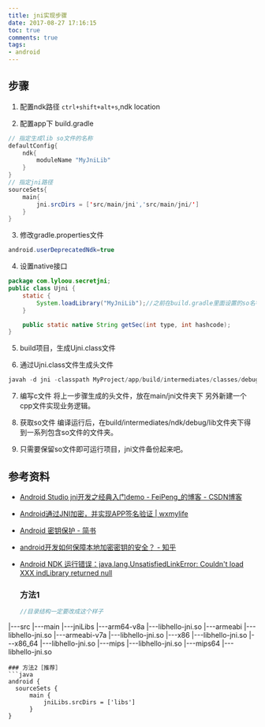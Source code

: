 ```yaml
---
title: jni实现步骤
date: 2017-08-27 17:16:15
toc: true
comments: true
tags:
- android
---
```


## 步骤

1. 配置ndk路径
`ctrl+shift+alt+s`,ndk location

2. 配置app下 build.gradle  
```java
// 指定生成lib so文件的名称
defaultConfig{
    ndk{
        moduleName "MyJniLib"
    }
}
// 指定jni路径
sourceSets{
    main{
        jni.srcDirs = ['src/main/jni','src/main/jni/']
    }
}
```

3. 修改gradle.properties文件
```java
android.userDeprecatedNdk=true
```

4. 设置native接口
```java
package com.lyloou.secretjni;
public class Ujni {
    static {
        System.loadLibrary("MyJniLib");//之前在build.gradle里面设置的so名字，必须一致
    }

    public static native String getSec(int type, int hashcode);
}
```

5. build项目，生成Ujni.class文件

6. 通过Ujni.class文件生成头文件
```java
javah -d jni -classpath MyProject/app/build/intermediates/classes/debug/com.lyloou.secretjni.Ujni
```

7. 编写c文件
将上一步骤生成的头文件，放在main/jni文件夹下
另外新建一个cpp文件实现业务逻辑。

8. 获取so文件
编译运行后，在build/intermediates/ndk/debug/lib文件夹下得到一系列包含so文件的文件夹。

9. 只需要保留so文件即可运行项目，jni文件备份起来吧。


## 参考资料
- [Android Studio jni开发之经典入门demo - FeiPeng_的博客 - CSDN博客](http://blog.csdn.net/feipeng_/article/details/73554777)
- [Android通过JNI加密，并实现APP签名验证 | wxmylife](http://wxmylife.com/2017/03/22/Android%E9%80%9A%E8%BF%87JNI%E5%8A%A0%E5%AF%86%EF%BC%8C%E5%B9%B6%E5%AE%9E%E7%8E%B0APP%E7%AD%BE%E5%90%8D%E9%AA%8C%E8%AF%81/)
- [Android 密钥保护 - 简书](http://www.jianshu.com/p/2a27ad45e023)
- [android开发如何保障本地加密密钥的安全？ - 知乎](https://www.zhihu.com/question/35136485)

- [Android NDK 运行错误：java.lang.UnsatisfiedLinkError: Couldn't load XXX indLibrary returned null](https://blog.csdn.net/yy1300326388/article/details/46291417)
  ### 方法1
  ```java
  //目录结构一定要改成这个样子
|---src
     |---main
           |---jniLibs
                  |---arm64-v8a
                         |---libhello-jni.so
                  |---armeabi
                         |---libhello-jni.so
                  |---armeabi-v7a
                         |---libhello-jni.so
                  |---x86
                         |---libhello-jni.so
                  |---x86_64
                         |---libhello-jni.so
                  |---mips
                         |---libhello-jni.so
                  |---mips64
                         |---libhello-jni.so
  ```
  ### 方法2［推荐］
  ```java
  android {
    sourceSets {
        main {
            jniLibs.srcDirs = ['libs']
        }
}
  ```